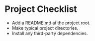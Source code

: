 # Project Checklist

- Add a README.md at the project root.
- Make typical project directories.
- Install any third-party dependencies.
